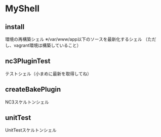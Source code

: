 # MyShell

install 
-------
環境の再構築シェル
※/var/www/app以下のソースを最新化するシェル
（ただし、vagrant環境は構築していること）


nc3PluginTest
-------------
テストシェル（小まめに最新を取得してね）


createBakePlugin
----------------
NC3スケルトンシェル


unitTest
--------
UnitTestスケルトンシェル
